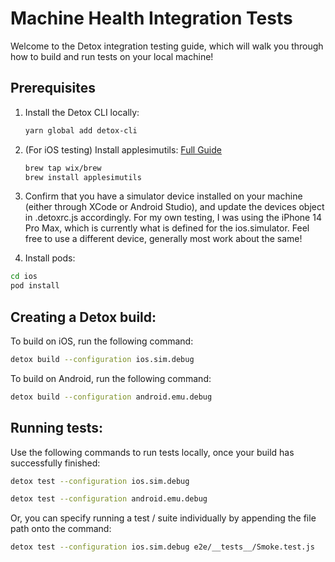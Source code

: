 # Machine Health Integration Tests

Welcome to the Detox integration testing guide, which will walk you through how to build and run tests on your local machine!

## Prerequisites

1. Install the Detox CLI locally:

   ```bash
   yarn global add detox-cli
   ```

2. (For iOS testing) Install applesimutils: [Full Guide](https://wix.github.io/Detox/docs/introduction/environment-setup)

   ```bash
   brew tap wix/brew
   brew install applesimutils
   ```

3. Confirm that you have a simulator device installed on your machine (either through XCode or Android Studio), and update the devices object in .detoxrc.js accordingly. For my own testing, I was using the iPhone 14 Pro Max, which is currently what is defined for the ios.simulator. Feel free to use a different device, generally most work about the same!

4. Install pods:

  ```bash
  cd ios
  pod install
  ```

## Creating a Detox build:

To build on iOS, run the following command:

  ```bash
  detox build --configuration ios.sim.debug
  ```

To build on Android, run the following command:

  ```bash
  detox build --configuration android.emu.debug
  ```

## Running tests:

Use the following commands to run tests locally, once your build has successfully finished:

  ```bash
  detox test --configuration ios.sim.debug
  ```

  ```bash
  detox test --configuration android.emu.debug
  ```

Or, you can specify running a test / suite individually by appending the file path onto the command:

  ```bash
  detox test --configuration ios.sim.debug e2e/__tests__/Smoke.test.js
  ```